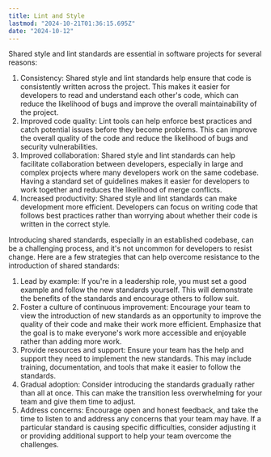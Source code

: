 ```yaml
---
title: Lint and Style
lastmod: "2024-10-21T01:36:15.695Z"
date: "2024-10-12"
---
```


Shared style and lint standards are essential in software projects for several reasons:

1. Consistency: Shared style and lint standards help ensure that code is consistently written across the project. This makes it easier for developers to read and understand each other's code, which can reduce the likelihood of bugs and improve the overall maintainability of the project.
2. Improved code quality: Lint tools can help enforce best practices and catch potential issues before they become problems. This can improve the overall quality of the code and reduce the likelihood of bugs and security vulnerabilities.
3. Improved collaboration: Shared style and lint standards can help facilitate collaboration between developers, especially in large and complex projects where many developers work on the same codebase. Having a standard set of guidelines makes it easier for developers to work together and reduces the likelihood of merge conflicts.
4. Increased productivity: Shared style and lint standards can make development more efficient. Developers can focus on writing code that follows best practices rather than worrying about whether their code is written in the correct style.

Introducing shared standards, especially in an established codebase, can be a challenging process, and it's not uncommon for developers to resist change. Here are a few strategies that can help overcome resistance to the introduction of shared standards:

1. Lead by example: If you're in a leadership role, you must set a good example and follow the new standards yourself. This will demonstrate the benefits of the standards and encourage others to follow suit.
2. Foster a culture of continuous improvement: Encourage your team to view the introduction of new standards as an opportunity to improve the quality of their code and make their work more efficient. Emphasize that the goal is to make everyone's work more accessible and enjoyable rather than adding more work.
3. Provide resources and support: Ensure your team has the help and support they need to implement the new standards. This may include training, documentation, and tools that make it easier to follow the standards.
4. Gradual adoption: Consider introducing the standards gradually rather than all at once. This can make the transition less overwhelming for your team and give them time to adjust.
5. Address concerns: Encourage open and honest feedback, and take the time to listen to and address any concerns that your team may have. If a particular standard is causing specific difficulties, consider adjusting it or providing additional support to help your team overcome the challenges.
